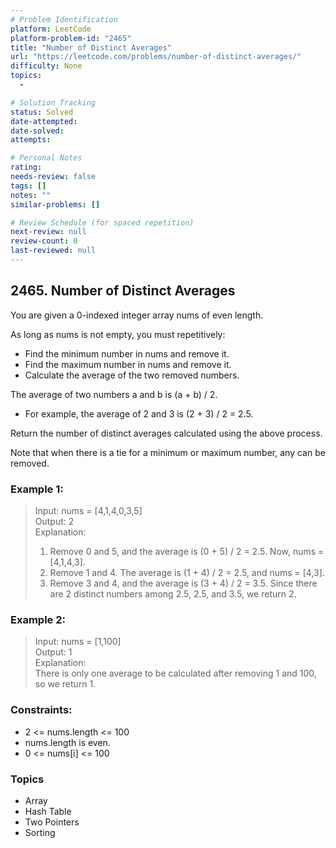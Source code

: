 ```yaml
---
# Problem Identification
platform: LeetCode
platform-problem-id: "2465"
title: "Number of Distinct Averages"
url: "https://leetcode.com/problems/number-of-distinct-averages/"
difficulty: None
topics:
  -

# Solution Tracking
status: Solved
date-attempted:
date-solved:
attempts:

# Personal Notes
rating:
needs-review: false
tags: []
notes: ""
similar-problems: []

# Review Schedule (for spaced repetition)
next-review: null
review-count: 0
last-reviewed: null
---
```


## 2465. Number of Distinct Averages
You are given a 0-indexed integer array nums of even length.

As long as nums is not empty, you must repetitively:

- Find the minimum number in nums and remove it.
- Find the maximum number in nums and remove it.
- Calculate the average of the two removed numbers.

The average of two numbers a and b is (a + b) / 2.

- For example, the average of 2 and 3 is (2 + 3) / 2 = 2.5.

Return the number of distinct averages calculated using the above process.

Note that when there is a tie for a minimum or maximum number, any can be removed.

### Example 1:

> Input: nums = [4,1,4,0,3,5]<br/>
> Output: 2<br/>
> Explanation:<br/>
> 1. Remove 0 and 5, and the average is (0 + 5) / 2 = 2.5. Now, nums = [4,1,4,3].
> 2. Remove 1 and 4. The average is (1 + 4) / 2 = 2.5, and nums = [4,3].
> 3. Remove 3 and 4, and the average is (3 + 4) / 2 = 3.5.
> Since there are 2 distinct numbers among 2.5, 2.5, and 3.5, we return 2.

### Example 2:

> Input: nums = [1,100]<br/>
> Output: 1<br/>
> Explanation:<br/>
> There is only one average to be calculated after removing 1 and 100, so we return 1.

### Constraints:

- 2 <= nums.length <= 100
- nums.length is even.
- 0 <= nums[i] <= 100

### Topics

- Array
- Hash Table
- Two Pointers
- Sorting